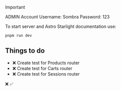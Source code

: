 > [!IMPORTANT]
> ADMIN Account Username: Sombra Password: 123

To start server and Astro Starlight documentation use:

```
pnpm run dev
```

## Things to do

- ❌ Create test for Products router
- ❌ Create test for Carts router
- ❌ Create test for Sessions router

❌
✅
